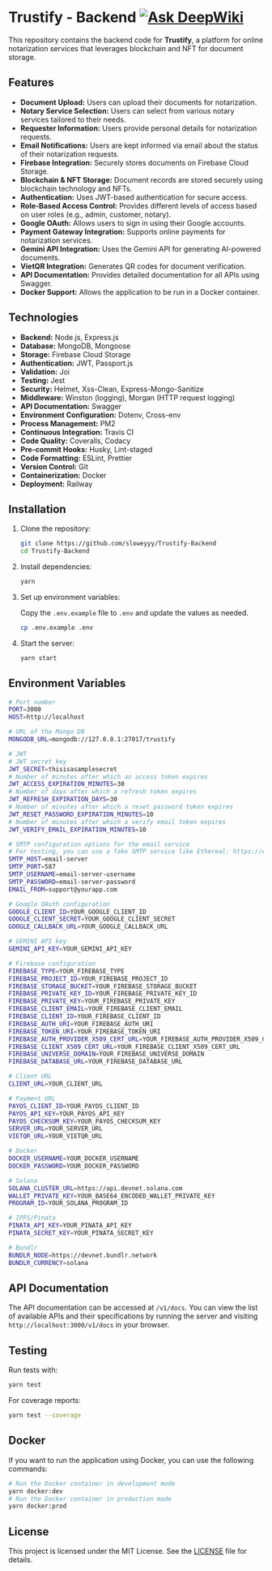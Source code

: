 # Trustify - Backend [![Ask DeepWiki](https://deepwiki.com/badge.svg)](https://deepwiki.com/sloweyyy/Trustify-Backend)

This repository contains the backend code for **Trustify**, a platform for online notarization services that leverages blockchain and NFT for document storage.

## Features

- **Document Upload:** Users can upload their documents for notarization.
- **Notary Service Selection:** Users can select from various notary services tailored to their needs.
- **Requester Information:** Users provide personal details for notarization requests.
- **Email Notifications:** Users are kept informed via email about the status of their notarization requests.
- **Firebase Integration:** Securely stores documents on Firebase Cloud Storage.
- **Blockchain & NFT Storage:** Document records are stored securely using blockchain technology and NFTs.
- **Authentication:** Uses JWT-based authentication for secure access.
- **Role-Based Access Control:** Provides different levels of access based on user roles (e.g., admin, customer, notary).
- **Google OAuth:** Allows users to sign in using their Google accounts.
- **Payment Gateway Integration:** Supports online payments for notarization services.
- **Gemini API Integration:** Uses the Gemini API for generating AI-powered documents.
- **VietQR Integration:** Generates QR codes for document verification.
- **API Documentation:** Provides detailed documentation for all APIs using Swagger.
- **Docker Support:** Allows the application to be run in a Docker container.

## Technologies

- **Backend:** Node.js, Express.js
- **Database:** MongoDB, Mongoose
- **Storage:** Firebase Cloud Storage
- **Authentication:** JWT, Passport.js
- **Validation:** Joi
- **Testing:** Jest
- **Security:** Helmet, Xss-Clean, Express-Mongo-Sanitize
- **Middleware:** Winston (logging), Morgan (HTTP request logging)
- **API Documentation:** Swagger
- **Environment Configuration:** Dotenv, Cross-env
- **Process Management:** PM2
- **Continuous Integration:** Travis CI
- **Code Quality:** Coveralls, Codacy
- **Pre-commit Hooks:** Husky, Lint-staged
- **Code Formatting:** ESLint, Prettier
- **Version Control:** Git
- **Containerization:** Docker
- **Deployment:** Railway

## Installation

1. Clone the repository:

   ```bash
   git clone https://github.com/sloweyyy/Trustify-Backend
   cd Trustify-Backend
   ```

2. Install dependencies:

   ```bash
   yarn
   ```

3. Set up environment variables:

   Copy the `.env.example` file to `.env` and update the values as needed.

   ```bash
   cp .env.example .env
   ```

4. Start the server:

   ```bash
   yarn start
   ```

## Environment Variables

```bash
# Port number
PORT=3000
HOST=http://localhost

# URL of the Mongo DB
MONGODB_URL=mongodb://127.0.0.1:27017/trustify

# JWT
# JWT secret key
JWT_SECRET=thisisasamplesecret
# Number of minutes after which an access token expires
JWT_ACCESS_EXPIRATION_MINUTES=30
# Number of days after which a refresh token expires
JWT_REFRESH_EXPIRATION_DAYS=30
# Number of minutes after which a reset password token expires
JWT_RESET_PASSWORD_EXPIRATION_MINUTES=10
# Number of minutes after which a verify email token expires
JWT_VERIFY_EMAIL_EXPIRATION_MINUTES=10

# SMTP configuration options for the email service
# For testing, you can use a fake SMTP service like Ethereal: https://ethereal.email/create
SMTP_HOST=email-server
SMTP_PORT=587
SMTP_USERNAME=email-server-username
SMTP_PASSWORD=email-server-password
EMAIL_FROM=support@yourapp.com

# Google OAuth configuration
GOOGLE_CLIENT_ID=YOUR_GOOGLE_CLIENT_ID
GOOGLE_CLIENT_SECRET=YOUR_GOOGLE_CLIENT_SECRET
GOOGLE_CALLBACK_URL=YOUR_GOOGLE_CALLBACK_URL

# GEMINI API key
GEMINI_API_KEY=YOUR_GEMINI_API_KEY

# Firebase configuration
FIREBASE_TYPE=YOUR_FIREBASE_TYPE
FIREBASE_PROJECT_ID=YOUR_FIREBASE_PROJECT_ID
FIREBASE_STORAGE_BUCKET=YOUR_FIREBASE_STORAGE_BUCKET
FIREBASE_PRIVATE_KEY_ID=YOUR_FIREBASE_PRIVATE_KEY_ID
FIREBASE_PRIVATE_KEY=YOUR_FIREBASE_PRIVATE_KEY
FIREBASE_CLIENT_EMAIL=YOUR_FIREBASE_CLIENT_EMAIL
FIREBASE_CLIENT_ID=YOUR_FIREBASE_CLIENT_ID
FIREBASE_AUTH_URI=YOUR_FIREBASE_AUTH_URI
FIREBASE_TOKEN_URI=YOUR_FIREBASE_TOKEN_URI
FIREBASE_AUTH_PROVIDER_X509_CERT_URL=YOUR_FIREBASE_AUTH_PROVIDER_X509_CERT_URL
FIREBASE_CLIENT_X509_CERT_URL=YOUR_FIREBASE_CLIENT_X509_CERT_URL
FIREBASE_UNIVERSE_DOMAIN=YOUR_FIREBASE_UNIVERSE_DOMAIN
FIREBASE_DATABASE_URL=YOUR_FIREBASE_DATABASE_URL

# Client URL
CLIENT_URL=YOUR_CLIENT_URL

# Payment URL
PAYOS_CLIENT_ID=YOUR_PAYOS_CLIENT_ID
PAYOS_API_KEY=YOUR_PAYOS_API_KEY
PAYOS_CHECKSUM_KEY=YOUR_PAYOS_CHECKSUM_KEY
SERVER_URL=YOUR_SERVER_URL
VIETQR_URL=YOUR_VIETQR_URL

# Docker
DOCKER_USERNAME=YOUR_DOCKER_USERNAME
DOCKER_PASSWORD=YOUR_DOCKER_PASSWORD

# Solana
SOLANA_CLUSTER_URL=https://api.devnet.solana.com
WALLET_PRIVATE_KEY=YOUR_BASE64_ENCODED_WALLET_PRIVATE_KEY
PROGRAM_ID=YOUR_SOLANA_PROGRAM_ID

# IPFS/Pinata
PINATA_API_KEY=YOUR_PINATA_API_KEY
PINATA_SECRET_KEY=YOUR_PINATA_SECRET_KEY

# Bundlr
BUNDLR_NODE=https://devnet.bundlr.network
BUNDLR_CURRENCY=solana

```

## API Documentation

The API documentation can be accessed at `/v1/docs`. You can view the list of available APIs and their specifications by running the server and visiting `http://localhost:3000/v1/docs` in your browser.

## Testing

Run tests with:

```bash
yarn test
```

For coverage reports:

```bash
yarn test --coverage
```

## Docker

If you want to run the application using Docker, you can use the following commands:

```bash
# Run the Docker container in development mode
yarn docker:dev
# Run the Docker container in production mode
yarn docker:prod
```

## License

This project is licensed under the MIT License. See the [LICENSE](LICENSE) file for details.

